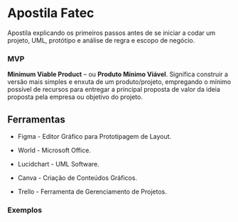 
# Apostila Fatec

Apostila explicando os primeiros passos antes de se iniciar a codar um projeto, UML, protótipo e análise de regra e escopo de negócio.

### MVP

**Minimum Viable Product** – ou **Produto Mínimo Viável**. Significa construir a versão mais simples e enxuta de um produto/projeto, empregando o mínimo possível de recursos para entregar a principal proposta de valor da ideia proposta pela empresa ou objetivo do projeto. 

## Ferramentas

- Figma - Editor Gráfico para Prototipagem de Layout.

- World - Microsoft Office.

- Lucidchart - UML Software.

- Canva - Criação de Conteúdos Gráficos.

- Trello - Ferramenta de Gerenciamento de Projetos.

### Exemplos 
